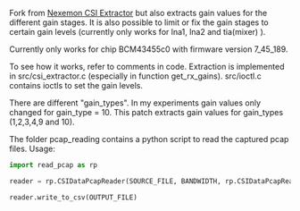 Fork from [Nexemon CSI Extractor](https://github.com/seemoo-lab/nexmon_csi) but also extracts gain values for the different gain stages. It is also possible to limit or fix the gain stages to certain gain levels (currently only works for lna1, lna2 and tia(mixer) ).

Currently only works for chip BCM43455c0 with firmware version 7_45_189.

To see how it works, refer to comments in code. Extraction is implemented in src/csi_extractor.c (especially in function get_rx_gains). src/ioctl.c contains ioctls to set the gain levels. 

There are different "gain_types". In my experiments gain values only changed for gain_type = 10. This patch extracts gain values for gain_types (1,2,3,4,9 and 10).

The folder pcap_reading contains a python script to read the captured pcap files. Usage: 

```python
import read_pcap as rp

reader = rp.CSIDataPcapReader(SOURCE_FILE, BANDWIDTH, rp.CSIDataPcapReader.CSI_TOOL_VERSION_GAIN_RECOVERY_V2)

reader.write_to_csv(OUTPUT_FILE)
```
